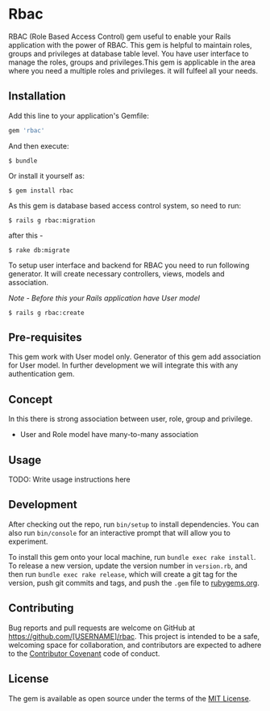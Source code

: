 # Rbac

RBAC (Role Based Access Control) gem useful to enable your Rails application with the power of RBAC.
This gem is helpful to maintain roles, groups and privileges at database table level. You have user interface to manage the roles, groups and privileges.This gem is applicable in the area where you need a multiple roles and privileges. it will fulfeel all your needs.

## Installation

Add this line to your application's Gemfile:

```ruby
gem 'rbac'
```

And then execute:

    $ bundle

Or install it yourself as:

    $ gem install rbac
    
As this gem is database based access control system, so need to run:

    $ rails g rbac:migration

after this -

    $ rake db:migrate

To setup user interface and backend for RBAC you need to run following generator. It will create necessary controllers, views, models and association.

*Note - Before this your Rails application have User model*

	$ rails g rbac:create

## Pre-requisites
This gem work with User model only. Generator of this gem add association for User model. In further development we will integrate this with any authentication gem.

## Concept
In this there is strong association between user, role, group and privilege. 
* User and Role model have many-to-many association
  

## Usage

TODO: Write usage instructions here

## Development

After checking out the repo, run `bin/setup` to install dependencies. You can also run `bin/console` for an interactive prompt that will allow you to experiment.

To install this gem onto your local machine, run `bundle exec rake install`. To release a new version, update the version number in `version.rb`, and then run `bundle exec rake release`, which will create a git tag for the version, push git commits and tags, and push the `.gem` file to [rubygems.org](https://rubygems.org).

## Contributing

Bug reports and pull requests are welcome on GitHub at https://github.com/[USERNAME]/rbac. This project is intended to be a safe, welcoming space for collaboration, and contributors are expected to adhere to the [Contributor Covenant](http://contributor-covenant.org) code of conduct.


## License

The gem is available as open source under the terms of the [MIT License](http://opensource.org/licenses/MIT).

